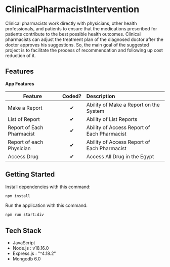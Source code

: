 # ClinicalPharmacistIntervention

Clinical pharmacists work directly with physicians, other health professionals, and patients to ensure that the medications prescribed for patients 
contribute to the best possible health outcomes. Clinical pharmacists can adjust the treatment plan of the diagnosed doctor after the doctor approves
his suggestions. So, the main goal of the suggested project is to facilitate the process  of recommendation and following up cost reduction of it.
  
## Features

<b>App Features</b>

| Feature  |  Coded?       | Description  |
|----------|:-------------:|:-------------|
| Make a Report | &#10004; | Ability of Make a Report on the System |
| List of Report | &#10004; | Ability of List Reports |
| Report of Each Pharmacist | &#10004; | Ability of Access Report of Each Pharmacist |
| Report of each Physician | &#10004; | Ability of Access Report of Each Pharmacist |
| Access Drug | &#10004; |Access All Drug in the Egypt |

  
## Getting Started

Install dependencies with this command:
```bash
npm install
```

Run the application with this command:
```bash
npm run start:div
```

## Tech Stack
* JavaScript
* Node.js : v18.16.0
* Express.js : "^4.18.2"
* Mongodb 6.0
